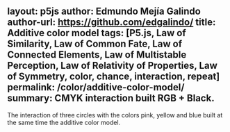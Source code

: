layout: p5js
author: Edmundo Mejía Galindo
author-url: https://github.com/edgalindo/
title: Additive color model
tags: [P5.js, Law of Similarity, Law of Common Fate, Law of Connected Elements, Law of Multistable Perception, Law of Relativity of Properties, Law of Symmetry, color, chance, interaction, repeat]
permalink: /color/additive-color-model/
summary: CMYK interaction built RGB + Black.
---
The interaction of three circles with the colors pink, yellow and blue built at the same time the additive color model.

